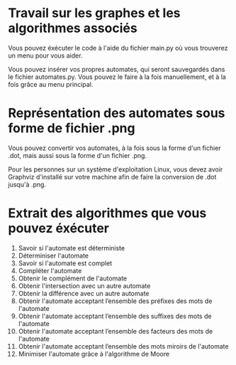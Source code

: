 # Travail sur les graphes et les algorithmes associés

Vous pouvez éxécuter le code à l'aide du fichier main.py où vous trouverez un menu pour vous aider.

Vous pouvez insérer vos propres automates, qui seront sauvegardés dans le fichier automates.py. Vous pouvez le faire à la fois manuellement, et à la fois grâce au menu principal.

# Représentation des automates sous forme de fichier .png

Vous pouvez convertir vos automates, à la fois sous la forme d'un fichier .dot, mais aussi sous la forme d'un fichier .png.

Pour les personnes sur un système d'exploitation Linux, vous devez avoir Graphviz d'installé sur votre machine afin de faire la conversion de .dot jusqu'à .png.

# Extrait des algorithmes que vous pouvez éxécuter

1. Savoir si l'automate est déterministe
2. Déterminiser l'automate
3. Savoir si l'automate est complet
4. Compléter l'automate
5. Obtenir le complément de l'automate
6. Obtenir l'intersection avec un autre automate
7. Obtenir la différence avec un autre automate
8. Obtenir l'automate acceptant l’ensemble des préfixes des mots de l'automate
9. Obtenir l'automate acceptant l’ensemble des suffixes des mots de l'automate
10. Obtenir l'automate acceptant l’ensemble des facteurs des mots de l'automate
11. Obtenir l'automate acceptant l’ensemble des mots miroirs de l'automate
12. Minimiser l'automate grâce à l'algorithme de Moore
